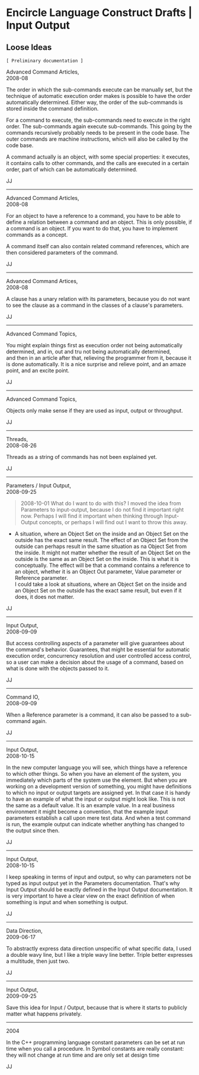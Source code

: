 ﻿Encircle Language Construct Drafts | Input Output
=================================================

Loose Ideas
-----------

`[ Preliminary documentation ]`

Advanced Command Articles,  
2008-08

The order in which the sub-commands execute can be manually set, but the technique of automatic execution order makes is possible to have the order automatically determined. Either way, the order of the sub-commands is stored inside the command definition.

For a command to execute, the sub-commands need to execute in the right order. The sub-commands again execute sub-commands. This going by the commands recursively probably needs to be present in the code base. The outer commands are machine instructions, which will also be called by the code base.

A command actually is an object, with some special properties: it executes, it contains calls to other commands, and the calls are executed in a certain order, part of which can be automatically determined.

JJ

-----

Advanced Command Articles,  
2008-08

For an object to have a reference to a command, you have to be able to define a relation between a command and an object. This is only possible, if a command is an object.
If you want to do that, you have to implement commands as a concept.

A command itself can also contain related command references, which are then considered parameters of the command.

JJ

-----

Advanced Command Artices,  
2008-08

A clause has a unary relation with its parameters, because you do not want to see the clause as a command in the classes of a clause's parameters.

JJ

-----

Advanced Command Topics,

You might explain things first as execution order not being automatically determined, and in, out and tru not being automatically determined,  
and then in an article after that, relieving the programmer from it,
because it is done automatically. It is a nice surprise and relieve point, and an amaze point, and an excite point.

JJ

-----

Advanced Command Topics,

Objects only make sense if they are used as input, output or throughput.

JJ

-----

Threads,  
2008-08-26

Threads as a string of commands has not been explained yet.

JJ

-----

Parameters / Input Output,  
2008-09-25

> 2008-10-01 What do I want to do with this? I moved the idea from Parameters to input-output, because I do not find it important right now. Perhaps I will find it important when thinking through Input-Output concepts, or perhaps I will find out I want to throw this away.
- A situation, where an Object Set on the inside and an Object Set on the outside has the exact same result.
The effect of an Object Set from the outside can perhaps result in the same situation as na Object Set from the inside. It might not matter whether the result of an Object Set on the outside is the same as an Object Set on the inside. This is what it is conceptually.
The effect will be that a command contains a reference to an object, whether it is an Object Out parameter, Value parameter or Reference parameter.  
I could take a look at situations, where an Object Set on the inside and an Object Set on the outside has the exact same result, but even if it does, it does not matter.

JJ

-----

Input Output,  
2008-09-09

But access controlling aspects of a parameter will give guarantees about the command's behavior. Guarantees, that might be essential for automatic execution order, concurrency resolution and user controlled access control, so a user can make a decision about the usage of a command, based on what is done with the objects passed to it.

JJ

-----

Command IO,  
2008-09-09

When a Reference parameter is a command, it can also be passed to a sub-command again.

JJ

-----

Input Output,  
2008-10-15

In the new computer language you will see, which things have a reference to which other things. So when you have an element of the system, you immediately which parts of the system use the element. But when you are working on a development version of something, you might have definitions to which no input or output targets are assigned yet. In that case it is handy to have an example of what the input or output might look like. This is not the same as a default value. It is an example value. In a real business environment it might become a convention, that the example input parameters establish a call upon mere test data. And when a test command is run, the example output can indicate whether anything has changed to the output since then.

JJ

-----

Input Output,  
2008-10-15

I keep speaking in terms of input and output, so why can parameters not be typed as input output yet in the Parameters documentation. That's why Input Output should be exactly defined in the Input Output documentation. It is very important to have a clear view on the exact definition of when something is input and when something is output.

JJ

-----

Data Direction,  
2009-06-17

To abstractly express data direction unspecific of what specific data, I  used a double wavy line, but I like a triple wavy line better. Triple better expresses a multitude, then just two.

JJ

-----

Input Output,  
2009-09-25

Save this idea for Input / Output, because that is where it starts to publicly matter what happens privately.

-----

2004

In the C++ programming language constant parameters can be set at run time when you call a procedure. In Symbol constants are really constant: they will not change at run time and are only set at design time

JJ






















